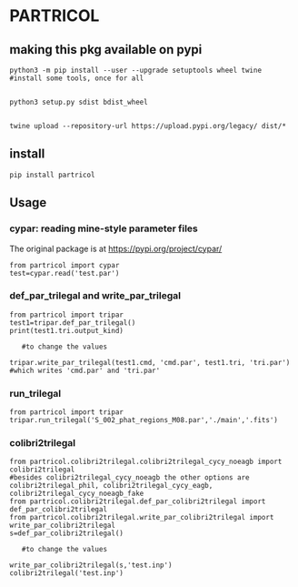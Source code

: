 # PARTRICOL

## making this pkg available on pypi
```
python3 -m pip install --user --upgrade setuptools wheel twine #install some tools, once for all


python3 setup.py sdist bdist_wheel


twine upload --repository-url https://upload.pypi.org/legacy/ dist/*
``` 

## install
```
pip install partricol
```

## Usage

### cypar: reading mine-style parameter files
The original package is at https://pypi.org/project/cypar/
```
from partricol import cypar
test=cypar.read('test.par')
```

### def_par_trilegal and write_par_trilegal
```
from partricol import tripar
test1=tripar.def_par_trilegal()
print(test1.tri.output_kind)

   #to change the values

tripar.write_par_trilegal(test1.cmd, 'cmd.par', test1.tri, 'tri.par') #which writes 'cmd.par' and 'tri.par'
```

### run_trilegal
```
from partricol import tripar
tripar.run_trilegal('S_002_phat_regions_M08.par','./main','.fits')
```

### colibri2trilegal
```
from partricol.colibri2trilegal.colibri2trilegal_cycy_noeagb import colibri2trilegal
#besides colibri2trilegal_cycy_noeagb the other options are colibri2trilegal_phil, colibri2trilegal_cycy_eagb, colibri2trilegal_cycy_noeagb_fake
from partricol.colibri2trilegal.def_par_colibri2trilegal import def_par_colibri2trilegal
from partricol.colibri2trilegal.write_par_colibri2trilegal import write_par_colibri2trilegal
s=def_par_colibri2trilegal()

   #to change the values

write_par_colibri2trilegal(s,'test.inp')
colibri2trilegal('test.inp')
```
